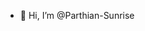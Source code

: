 - 👋 Hi, I’m @Parthian-Sunrise


<!---
Parthian-Sunrise/Parthian-Sunrise is a ✨ special ✨ repository because its `README.md` (this file) appears on your GitHub profile.
You can click the Preview link to take a look at your changes.
--->
